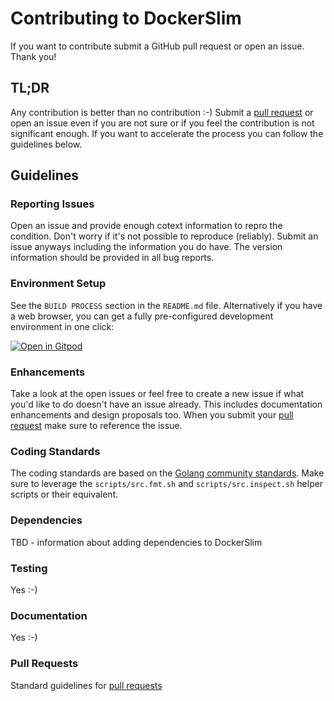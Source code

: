 # Contributing to DockerSlim

If you want to contribute submit a GitHub pull request or open an issue. Thank you!

## TL;DR

Any contribution is better than no contribution :-) Submit a [pull request](https://help.github.com/articles/using-pull-requests) or open an issue even if you are not sure or if you feel the contribution is not significant enough. If you want to accelerate the process you can follow the guidelines below.

## Guidelines

### Reporting Issues

Open an issue and provide enough cotext information to repro the condition. Don't worry if it's not possible to reproduce (reliably). Submit an issue anyways including the information you do have. The version information should be provided in all bug reports.

### Environment Setup

See the `BUILD PROCESS` section in the `README.md` file. Alternatively if you have a web browser, you can get a fully pre-configured development environment in one click:

[![Open in Gitpod](https://gitpod.io/button/open-in-gitpod.svg)](https://gitpod.io/#https://gitpod.io/#https://github.com/docker-slim/docker-slim)

### Enhancements

Take a look at the open issues or feel free to create a new issue if what you'd like to do doesn't have an issue already. This includes documentation enhancements and design proposals too. When you submit your [pull request](https://help.github.com/articles/using-pull-requests) make sure to reference the issue.

### Coding Standards

The coding standards are based on the [Golang community standards](https://github.com/golang/go/wiki/CodeReviewComments). Make sure to leverage the `scripts/src.fmt.sh` and `scripts/src.inspect.sh` helper scripts or their equivalent.

### Dependencies

TBD - information about adding dependencies to DockerSlim

### Testing

Yes :-)

### Documentation

Yes :-)

### Pull Requests

Standard guidelines for [pull requests](https://help.github.com/articles/using-pull-requests)
